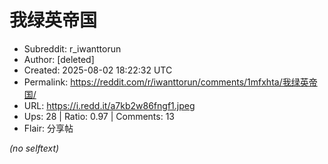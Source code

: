 # 我绿英帝国

- Subreddit: r_iwanttorun
- Author: [deleted]
- Created: 2025-08-02 18:22:32 UTC
- Permalink: https://reddit.com/r/iwanttorun/comments/1mfxhta/我绿英帝国/
- URL: https://i.redd.it/a7kb2w86fngf1.jpeg
- Ups: 28 | Ratio: 0.97 | Comments: 13
- Flair: 分享帖

_(no selftext)_

